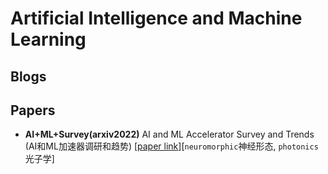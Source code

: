 # Artificial Intelligence and Machine Learning

## Blogs


## Papers

* **AI+ML+Survey(arxiv2022)** AI and ML Accelerator Survey and Trends (AI和ML加速器调研和趋势) [[paper link](https://arxiv.org/abs/2210.04055)][`neuromorphic`神经形态, `photonics`光子学]


